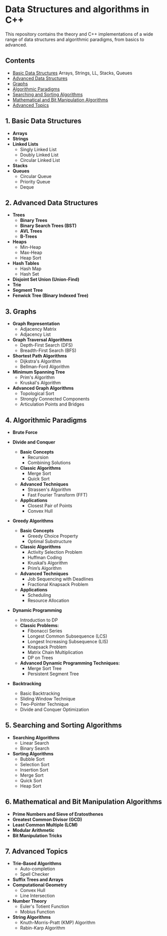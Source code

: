 # Data Structures and algorithms in C++

This repository contains the theory and C++ implementations of a wide range of data structures and algorithmic paradigms, from basics to advanced.

## Contents

- [Basic Data Structures](#1-basic-data-structures) Arrays, Strings, LL, Stacks, Queues 
- [Advanced Data Structures](#2-advanced-data-structures)
- [Graphs](#3-graphs)
- [Algorithmic Paradigms](#4-algorithmic-paradigms)
- [Searching and Sorting Algorithms](#5-searching-and-sorting-algorithms)
- [Mathematical and Bit Manipulation Algorithms](#6-mathematical-and-bit-manipulation-algorithms)
- [Advanced Topics](#7-advanced-topics)

## 1. Basic Data Structures

- **Arrays**
- **Strings**
- **Linked Lists**
  - Singly Linked List
  - Doubly Linked List
  - Circular Linked List
- **Stacks**
- **Queues**
  - Circular Queue
  - Priority Queue
  - Deque

## 2. Advanced Data Structures

- **Trees**
  - **Binary Trees**
  - **Binary Search Trees (BST)**
  - **AVL Trees**
  - **B-Trees**
- **Heaps**
  - Min-Heap
  - Max-Heap
  - Heap Sort
- **Hash Tables**
  - Hash Map
  - Hash Set
- **Disjoint Set Union (Union-Find)**
- **Trie**
- **Segment Tree**
- **Fenwick Tree (Binary Indexed Tree)**

## 3. Graphs

- **Graph Representation**
  - Adjacency Matrix
  - Adjacency List
- **Graph Traversal Algorithms**
  - Depth-First Search (DFS)
  - Breadth-First Search (BFS)
- **Shortest Path Algorithms**
  - Dijkstra's Algorithm
  - Bellman-Ford Algorithm
- **Minimum Spanning Tree**
  - Prim's Algorithm
  - Kruskal's Algorithm
- **Advanced Graph Algorithms**
  - Topological Sort
  - Strongly Connected Components
  - Articulation Points and Bridges

## 4. Algorithmic Paradigms

- **Brute Force**
- **Divide and Conquer**

  - **Basic Concepts**
    - Recursion
    - Combining Solutions
  - **Classic Algorithms**
    - Merge Sort
    - Quick Sort
  - **Advanced Techniques**
    - Strassen's Algorithm
    - Fast Fourier Transform (FFT)
  - **Applications**
    - Closest Pair of Points
    - Convex Hull

- **Greedy Algorithms**
  - **Basic Concepts**
    - Greedy Choice Property
    - Optimal Substructure
  - **Classic Algorithms**
    - Activity Selection Problem
    - Huffman Coding
    - Kruskal’s Algorithm
    - Prim’s Algorithm
  - **Advanced Techniques**
    - Job Sequencing with Deadlines
    - Fractional Knapsack Problem
  - **Applications**
    - Scheduling
    - Resource Allocation
- **Dynamic Programming**
  - Introduction to DP
  - **Classic Problems:**
    - Fibonacci Series
    - Longest Common Subsequence (LCS)
    - Longest Increasing Subsequence (LIS)
    - Knapsack Problem
    - Matrix Chain Multiplication
    - DP on Trees
  - **Advanced Dynamic Programming Techniques:**
    - Merge Sort Tree
    - Persistent Segment Tree
- **Backtracking**
  - Basic Backtracking
  - Sliding Window Technique
  - Two-Pointer Technique
  - Divide and Conquer Optimization

## 5. Searching and Sorting Algorithms

- **Searching Algorithms**
  - Linear Search
  - Binary Search
- **Sorting Algorithms**
  - Bubble Sort
  - Selection Sort
  - Insertion Sort
  - Merge Sort
  - Quick Sort
  - Heap Sort

## 6. Mathematical and Bit Manipulation Algorithms

- **Prime Numbers and Sieve of Eratosthenes**
- **Greatest Common Divisor (GCD)**
- **Least Common Multiple (LCM)**
- **Modular Arithmetic**
- **Bit Manipulation Tricks**

## 7. Advanced Topics

- **Trie-Based Algorithms**
  - Auto-completion
  - Spell Checker
- **Suffix Trees and Arrays**
- **Computational Geometry**
  - Convex Hull
  - Line Intersection
- **Number Theory**
  - Euler's Totient Function
  - Mobius Function
- **String Algorithms**
  - Knuth-Morris-Pratt (KMP) Algorithm
  - Rabin-Karp Algorithm

